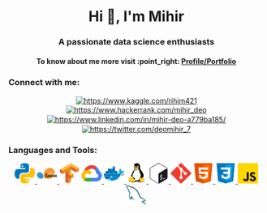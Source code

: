 <h1 align="center">Hi 👋, I'm Mihir</h1>
<h3 align="center">A passionate data science enthusiasts</h3>
<h4 align="center">To know about me more visit :point_right: <a href="https://mihir-workspace.github.io/portfolio/" target="blank">Profile/Portfolio</a> </h4>
<h3 align="left">Connect with me:</h3>
<p align="center">
<a href="https://kaggle.com/rihim421" target="blank"><img align="center" src="https://cdn.jsdelivr.net/npm/simple-icons@3.0.1/icons/kaggle.svg" alt="https://www.kaggle.com/rihim421" height="30" width="40" /></a>
<a href="https://www.hackerrank.com/mihir_deo" target="blank"><img align="center" src="https://cdn.jsdelivr.net/npm/simple-icons@3.0.1/icons/hackerrank.svg" alt="https://www.hackerrank.com/mihir_deo" height="30" width="40" /></a>
<a href="https://linkedin.com/in/mihir-deo-a779ba185/" target="blank"><img align="center" src="https://cdn.jsdelivr.net/npm/simple-icons@3.0.1/icons/linkedin.svg" alt="https://www.linkedin.com/in/mihir-deo-a779ba185/" height="30" width="40" /></a>
<a href="https://twitter.com/https://twitter.com/deomihir_7" target="blank"><img align="center" src="https://cdn.jsdelivr.net/npm/simple-icons@3.0.1/icons/twitter.svg" alt="https://twitter.com/deomihir_7" height="30" width="40" /></a>
</p>
<h3 align="left">Languages and Tools:</h3>
<p align="center"> 
<a href="https://www.python.org" target="_blank"> <img src="https://github.com/mihir-workspace/mihir-workspace/blob/main/icons/python.svg" alt="python" width="40" height="40"/> </a>
<a href="https://scikit-learn.org/" target="_blank"> <img src="https://github.com/mihir-workspace/mihir-workspace/blob/main/icons/scikit.svg" alt="scikit_learn" width="40" height="40"/> </a>  
<a href="https://www.tensorflow.org" target="_blank"> <img src="https://github.com/mihir-workspace/mihir-workspace/blob/main/icons/tensorflow.svg" alt="tensorflow" width="40" height="40"/></a> 
<a href="https://cloud.google.com" target="_blank"> <img src="https://github.com/mihir-workspace/mihir-workspace/blob/main/icons/gcp.svg" alt="gcp" width="40" height="40"/> </a>  <!--
<a href="https://aws.amazon.com" target="_blank"> <img src="https://devicons.github.io/devicon/devicon.git/icons/amazonwebservices/amazonwebservices-original-wordmark.svg" alt="aws" width="40" height="40"/> </
--><a href="https://www.docker.com/" target="_blank"> <img src="https://github.com/mihir-workspace/mihir-workspace/blob/main/icons/docker.svg" alt="docker" width="40" height="40"/> </a>    
<a href="https://www.linux.org/" target="_blank"> <img src="https://github.com/mihir-workspace/mihir-workspace/blob/main/icons/linux.svg"" alt="linux" width="40" height="40"/> </a><a href="https://www.gnu.org/software/bash/" target="_blank"> <img src="https://github.com/mihir-workspace/mihir-workspace/blob/main/icons/bash.svg" alt="bash" width="40" height="40"/> </a><a href="https://git-scm.com/" target="_blank"> <img src="https://github.com/mihir-workspace/mihir-workspace/blob/main/icons/git.svg" alt="git" width="40" height="40"/></a><a href="https://www.w3.org/html/" target="_blank"> <img src="https://github.com/mihir-workspace/mihir-workspace/blob/main/icons/html.svg" alt="html5" width="40" height="40"/> </a><a href="https://www.w3schools.com/css/" target="_blank"> <img src="https://github.com/mihir-workspace/mihir-workspace/blob/main/icons/css.svg" alt="css3" width="40" height="40"/> </a><a href="https://developer.mozilla.org/en-US/docs/Web/JavaScript" target="_blank"> <img src="https://github.com/mihir-workspace/mihir-workspace/blob/main/icons/javascript.svg" alt="javascript" width="40" height="40"/></a><a href="https://www.mysql.com/" target="_blank"> <img src="https://github.com/mihir-workspace/mihir-workspace/blob/main/icons/mysql.svg" alt="mysql" width="40" height="40"/> </a></p>
